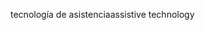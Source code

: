 <span data-ttu-id="19f4a-101">tecnología de asistencia</span><span class="sxs-lookup"><span data-stu-id="19f4a-101">assistive technology</span></span>